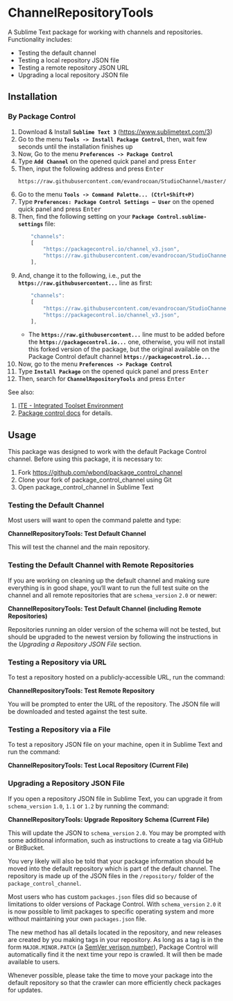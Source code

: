 # ChannelRepositoryTools

A Sublime Text package for working with channels and repositories. Functionality
includes:

 - Testing the default channel
 - Testing a local repository JSON file
 - Testing a remote repository JSON URL
 - Upgrading a local repository JSON file


## Installation

### By Package Control

1. Download & Install **`Sublime Text 3`** (https://www.sublimetext.com/3)
1. Go to the menu **`Tools -> Install Package Control`**, then,
   wait few seconds until the installation finishes up
1. Now,
   Go to the menu **`Preferences -> Package Control`**
1. Type **`Add Channel`** on the opened quick panel and press <kbd>Enter</kbd>
1. Then,
   input the following address and press <kbd>Enter</kbd>
   ```
   https://raw.githubusercontent.com/evandrocoan/StudioChannel/master/channel.json
   ```
1. Go to the menu **`Tools -> Command Palette...
   (Ctrl+Shift+P)`**
1. Type **`Preferences:
   Package Control Settings – User`** on the opened quick panel and press <kbd>Enter</kbd>
1. Then,
   find the following setting on your **`Package Control.sublime-settings`** file:
   ```js
       "channels":
       [
           "https://packagecontrol.io/channel_v3.json",
           "https://raw.githubusercontent.com/evandrocoan/StudioChannel/master/channel.json",
       ],
   ```
1. And,
   change it to the following, i.e.,
   put the **`https://raw.githubusercontent...`** line as first:
   ```js
       "channels":
       [
           "https://raw.githubusercontent.com/evandrocoan/StudioChannel/master/channel.json",
           "https://packagecontrol.io/channel_v3.json",
       ],
   ```
   * The **`https://raw.githubusercontent...`** line must to be added before the **`https://packagecontrol.io...`** one, otherwise,
     you will not install this forked version of the package,
     but the original available on the Package Control default channel **`https://packagecontrol.io...`**
1. Now,
   go to the menu **`Preferences -> Package Control`**
1. Type **`Install Package`** on the opened quick panel and press <kbd>Enter</kbd>
1. Then,
search for **`ChannelRepositoryTools`** and press <kbd>Enter</kbd>

See also:

1. [ITE - Integrated Toolset Environment](https://github.com/evandrocoan/ITE)
1. [Package control docs](https://packagecontrol.io/docs/usage) for details.


## Usage

This package was designed to work with the default Package Control channel.
Before using this package, it is necessary to:

 1. Fork https://github.com/wbond/package_control_channel
 2. Clone your fork of package_control_channel using Git
 3. Open package_control_channel in Sublime Text

### Testing the Default Channel

Most users will want to open the command palette and type:

**ChannelRepositoryTools: Test Default Channel**

This will test the channel and the main repository.

### Testing the Default Channel with Remote Repositories

If you are working on cleaning up the default channel and making sure everything
is in good shape, you‘ll want to run the full test suite on the channel and
all remote repositories that are `schema_version` `2.0` or newer:

**ChannelRepositoryTools: Test Default Channel (including Remote Repositories)**

Repositories running an older version of the schema will not be tested, but
should be upgraded to the newest version by following the instructions in
the *Upgrading a Repository JSON File* section.

### Testing a Repository via URL

To test a repository hosted on a publicly-accessible URL, run the command:

**ChannelRepositoryTools: Test Remote Repository**

You will be prompted to enter the URL of the repository. The JSON file will be
downloaded and tested against the test suite.

### Testing a Repository via a File

To test a repository JSON file on your machine, open it in Sublime Text and
run the command:

**ChannelRepositoryTools: Test Local Repository (Current File)**

### Upgrading a Repository JSON File

If you open a repository JSON file in Sublime Text, you can upgrade it from
`schema_version` `1.0`, `1.1` or `1.2` by running the command:

**ChannelRepositoryTools: Upgrade Repository Schema (Current File)**

This will update the JSON to `schema_version` `2.0`. You may be prompted with
some additional information, such as instructions to create a tag via GitHub
or BitBucket.

You very likely will also be told that your package information should be moved
into the default repository which is part of the default channel. The repository
is made up of the JSON files in the `/repository/` folder of the
`package_control_channel`.

Most users who has custom `packages.json` files did so because of limitations to
older versions of Package Control. With `schema_version` `2.0` it is now
possible to limit packages to specific operating system and more without
maintaining your own `packages.json` file.

The new method has all details located in the repository, and new releases are
created by you making tags in your repository. As long as a tag is in the form
`MAJOR.MINOR.PATCH` (a [SemVer verison number](http://semver.org/)), Package
Control will automatically find it the next time your repo is crawled. It will
then be made available to users.

Whenever possible, please take the time to move your package into the default
repository so that the crawler can more efficiently check packages for updates.

